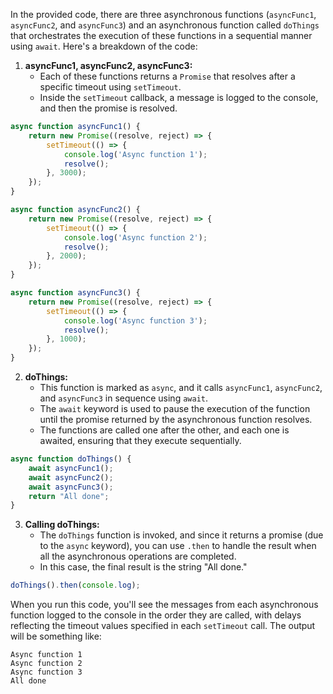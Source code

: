 In the provided code, there are three asynchronous functions (`asyncFunc1`, `asyncFunc2`, and `asyncFunc3`) and an asynchronous function called `doThings` that orchestrates the execution of these functions in a sequential manner using `await`. Here's a breakdown of the code:

1. **asyncFunc1, asyncFunc2, asyncFunc3:**
   - Each of these functions returns a `Promise` that resolves after a specific timeout using `setTimeout`.
   - Inside the `setTimeout` callback, a message is logged to the console, and then the promise is resolved.

```javascript
async function asyncFunc1() {
    return new Promise((resolve, reject) => {
        setTimeout(() => {
            console.log('Async function 1');
            resolve();
        }, 3000);
    });
}

async function asyncFunc2() {
    return new Promise((resolve, reject) => {
        setTimeout(() => {
            console.log('Async function 2');
            resolve();
        }, 2000);
    });
}

async function asyncFunc3() {
    return new Promise((resolve, reject) => {
        setTimeout(() => {
            console.log('Async function 3');
            resolve();
        }, 1000);
    });
}
```

2. **doThings:**
   - This function is marked as `async`, and it calls `asyncFunc1`, `asyncFunc2`, and `asyncFunc3` in sequence using `await`.
   - The `await` keyword is used to pause the execution of the function until the promise returned by the asynchronous function resolves.
   - The functions are called one after the other, and each one is awaited, ensuring that they execute sequentially.

```javascript
async function doThings() {
    await asyncFunc1();
    await asyncFunc2();
    await asyncFunc3();
    return "All done";
}
```

3. **Calling doThings:**
   - The `doThings` function is invoked, and since it returns a promise (due to the `async` keyword), you can use `.then` to handle the result when all the asynchronous operations are completed.
   - In this case, the final result is the string "All done."

```javascript
doThings().then(console.log);
```

When you run this code, you'll see the messages from each asynchronous function logged to the console in the order they are called, with delays reflecting the timeout values specified in each `setTimeout` call. The output will be something like:

```
Async function 1
Async function 2
Async function 3
All done
```
